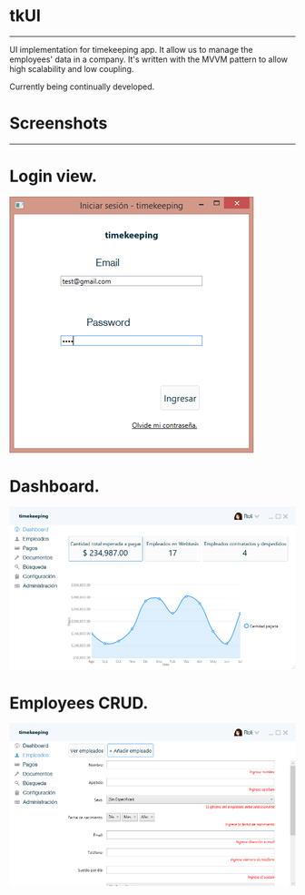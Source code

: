 # tkUI
------
UI implementation for timekeeping app. It allow us to manage the employees' data in a company.
It's written with the MVVM pattern to allow high scalability and low coupling.

Currently being continually developed.

# Screenshots
------
# Login view.
![](https://github.com/yureru/yureru.github.io/blob/master/assets/images/timekeeping_login.png)

# Dashboard.
![](https://github.com/yureru/yureru.github.io/blob/master/assets/images/timekeeping_dashboard.png)

# Employees CRUD.
![](https://github.com/yureru/yureru.github.io/blob/master/assets/images/timekeeping_employees_crud.png)
